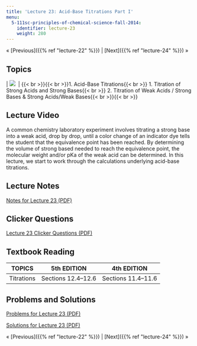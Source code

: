 ```yaml
---
title: 'Lecture 23: Acid-Base Titrations Part I'
menu:
  5-111sc-principles-of-chemical-science-fall-2014:
    identifier: lecture-23
    weight: 280
---
```

« [Previous]({{% ref "lecture-22" %}}) | [Next]({{% ref "lecture-24" %}}) »

Topics
------

| ![](https://open-learning-course-data.s3.amazonaws.com/5-111sc-principles-of-chemical-science-fall-2014/69bd40b3c8241027d24c167a359ed681_Lecture_23.jpg)  | {{< br >}}{{< br >}}1.  Acid-Base Titrations{{< br >}}    1.  Titration of Strong Acids and Strong Bases{{< br >}}    2.  Titration of Weak Acids / Strong Bases & Strong Acids/Weak Bases{{< br >}}{{< br >}} 

Lecture Video
-------------

A common chemistry laboratory experiment involves titrating a strong base into a weak acid, drop by drop, until a color change of an indicator dye tells the student that the equivalence point has been reached. By determining the volume of strong based needed to reach the equivalence point, the molecular weight and/or pKa of the weak acid can be determined. In this lecture, we start to work through the calculations underlying acid-base titrations.

Lecture Notes
-------------

[Notes for Lecture 23 (PDF)](https://open-learning-course-data.s3.amazonaws.com/5-111sc-principles-of-chemical-science-fall-2014/1918585719e7d5b3d32535cbe4bbd451_MIT5_111F14_Lec23.pdf)

Clicker Questions
-----------------

[Lecture 23 Clicker Questions (PDF)](https://open-learning-course-data.s3.amazonaws.com/5-111sc-principles-of-chemical-science-fall-2014/a1cbfef9ed48bc44aaa3f25463aae2b6_MIT5_111F14_Lec23Clkr.pdf)

Textbook Reading
----------------

| TOPICS | 5th EDITION | 4th EDITION |
| --- | --- | --- |
| Titrations | Sections 12.4–12.6 | Sections 11.4–11.6 

Problems and Solutions
----------------------

[Problems for Lecture 23 (PDF)](https://open-learning-course-data.s3.amazonaws.com/5-111sc-principles-of-chemical-science-fall-2014/a87a98d12fa67e6f2c5d0b565c84d651_MIT5_111F14_Lec23Prob.pdf)

[Solutions for Lecture 23 (PDF)](https://open-learning-course-data.s3.amazonaws.com/5-111sc-principles-of-chemical-science-fall-2014/c1940b748d35c51f710b6b931898b9d5_MIT5_111F14_Lec23Soln.pdf)

« [Previous]({{% ref "lecture-22" %}}) | [Next]({{% ref "lecture-24" %}}) »